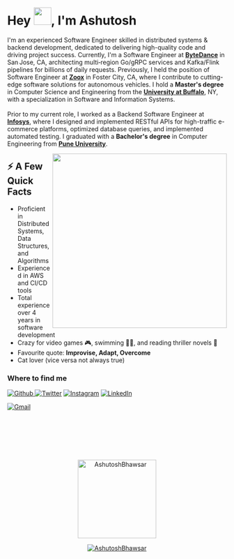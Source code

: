<h1>Hey <img src="https://slackmojis.com/emojis/4594-blob-wave/download" width="40"/>, I'm Ashutosh</h1>
<p>I'm an experienced Software Engineer skilled in distributed systems & backend development, dedicated to delivering high-quality code and driving project success. Currently, I'm a Software Engineer at <a href="https://www.bytedance.com/en/" target="_blank"><strong>ByteDance</strong></a> in San Jose, CA, architecting multi‑region Go/gRPC services and Kafka/Flink pipelines for billions of daily requests. Previously, I held the position of Software Engineer at <a href="https://zoox.com/" target="_blank"><strong>Zoox</strong></a> in Foster City, CA, where I contribute to cutting-edge software solutions for autonomous vehicles. I hold a <strong>Master's degree</strong> in Computer Science and Engineering from the <a href="http://www.buffalo.edu/" target="_blank"><strong>University at Buffalo</strong></a>, NY, with a specialization in Software and Information Systems. <br><br>Prior to my current role, I worked as a Backend Software Engineer at <a href="https://www.infosys.com/" target="_blank"><strong>Infosys</strong></a>, where I designed and implemented RESTful APIs for high-traffic e-commerce platforms, optimized database queries, and implemented automated testing. I graduated with a <strong>Bachelor's degree</strong> in Computer Engineering from <a href="http://www.unipune.ac.in/" target="_blank"><strong>Pune University</strong></a>.</p>

<img align="right" src="https://i.imgur.com/4SdB78W.gif" width="400" height="400" />
<h2>⚡️ A Few Quick Facts</h2>
<ul>
  <li>Proficient in Distributed Systems, Data Structures, and Algorithms </li>
  <li>Experienced in AWS and CI/CD tools</li>
  <li>Total experience over 4 years in software development</li>
  <li>Crazy for video games 🎮, swimming 🏊🏼, and  reading thriller novels 📖</li>
  <li>Favourite quote: <strong>Improvise, Adapt, Overcome</strong></li>
  <li>Cat lover (vice versa not always true)</li>
</ul>

<h3>Where to find me</h3>
<p><a href="https://github.com/AshutoshBhawsar" target="_blank"><img alt="Github" src="https://img.shields.io/badge/GitHub-%2312100E.svg?&style=for-the-badge&logo=Github&logoColor=white" />  <a href="https://twitter.com/ashutosh10_1" target="_blank"><img alt="Twitter" src="https://img.shields.io/badge/twitter-%231DA1F2.svg?&style=for-the-badge&logo=twitter&logoColor=white" /></a>  <a href="https://www.instagram.com/ashutosh_10.1" target="_blank"><img alt="Instagram" src="https://img.shields.io/badge/Instagram-E4405F?style=for-the-badge&logo=instagram&logoColor=white" /></a>  <a href="https://www.linkedin.com/in/AshutoshBhawsar" target="_blank"><img alt="LinkedIn" src="https://img.shields.io/badge/linkedin-%230077B5.svg?&style=for-the-badge&logo=linkedin&logoColor=white" /></a>
  </p>
  
<p><a href="mailto:ashutoshbhawsar98@gmail.com" target="_blank"><img alt="Gmail" src="https://img.shields.io/badge/Gmail-D14836?style=for-the-badge&logo=gmail&logoColor=white" />
  </p>
  
<br>
<br>
<br>
  <br>
<br>
  <p align="center"><img height="180em" src="https://github-readme-stats.vercel.app/api?username=AshutoshBhawsar&hide_border=true&count_private=true&show_icons=true&theme=dark" alt="AshutoshBhawsar" align = "center"/>
<!-- <img height="180em" src="https://github-readme-stats.vercel.app/api/top-langs?username=AshutoshBhawsar&show_icons=true&locale=en&layout=compact&hide_border=true&theme=radical" alt="AshutoshBhawsar" align = "center"/></p>
 -->
<p align="center"><img src="https://github-readme-streak-stats.herokuapp.com/?user=AshutoshBhawsar&theme=black-ice&hide_border=true&stroke=0000&background=0D1117&ring=e05397&fire=e05397&currStreakLabel=e05397" alt="AshutoshBhawsar" /></p>
